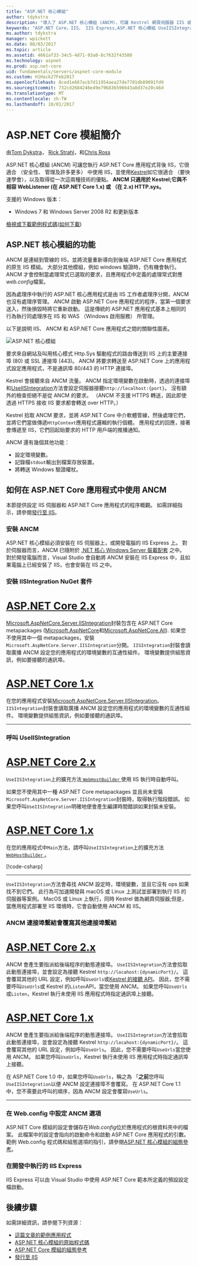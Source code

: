 ```yaml
---
title: "ASP.NET 核心模組"
author: tdykstra
description: "導入了 ASP.NET 核心模組 (ANCM)，可讓 Kestrel 網頁伺服器 IIS 或 IIS Express 做為反向 proxy 伺服器的 IIS 模組。"
keywords: "ASP.NET Core，IIS、 IIS Express,ASP.NET 核心模組 UseIISIntegration"
ms.author: tdykstra
manager: wpickett
ms.date: 08/03/2017
ms.topic: article
ms.assetid: 4661af33-34c5-4d71-93a0-8c7632f43580
ms.technology: aspnet
ms.prod: asp.net-core
uid: fundamentals/servers/aspnet-core-module
ms.custom: H1Hack27Feb2017
ms.openlocfilehash: 8ced1e667acb7d11954aea27de7701db89091fd9
ms.sourcegitcommit: 732cd2684246e49e796836596643a8d37e20c46d
ms.translationtype: MT
ms.contentlocale: zh-TW
ms.lasthandoff: 10/01/2017
---
```

# <a name="introduction-to-aspnet-core-module"></a>ASP.NET Core 模組簡介

由[Tom Dykstra](https://github.com/tdykstra)， [Rick Strahl](https://github.com/RickStrahl)，和[Chris Ross](https://github.com/Tratcher) 

ASP.NET 核心模組 (ANCM) 可讓您執行 ASP.NET Core 應用程式背後 IIS，它很適合 （安全性、 管理及許多更多） 中使用 IIS，並使用[Kestrel](kestrel.md)如它很適合 （要快速學會），以及取得從一次這兩種技術的優點。 **ANCM 只適用於 Kestrel;它與不相容 WebListener (在 ASP.NET Core 1.x) 或 （在 2.x) HTTP.sys。** 

支援的 Windows 版本：

* Windows 7 和 Windows Server 2008 R2 和更新版本

[檢視或下載範例程式碼](https://github.com/aspnet/Docs/tree/master/aspnetcore/fundamentals/servers/aspnet-core-module/sample)([如何下載](xref:tutorials/index#how-to-download-a-sample))

## <a name="what-aspnet-core-module-does"></a>ASP.NET 核心模組的功能

ANCM 是連結到管線的 IIS，並將流量重新導向到後端 ASP.NET Core 應用程式的原生 IIS 模組。 大部分其他模組，例如 windows 驗證時，仍有機會執行。 ANCM 才會控制當處理常式已選取的要求，且應用程式中定義的處理常式對應*web.config*檔案。



因為處理序中執行的 ASP.NET 核心應用程式是由 IIS 工作者處理序分開，ANCM 也沒有處理序管理。 ANCM 啟動 ASP.NET Core 應用程式的程序，當第一個要求送入，然後損毀時將它重新啟動。 這是傳統的 ASP.NET 應用程式基本上相同的行為執行同處理序在 IIS 和 WAS （Windows 啟用服務） 所管理。



以下是說明 IIS、 ANCM 和 ASP.NET Core 應用程式之間的關聯性圖表。

![ASP.NET 核心模組](aspnet-core-module/_static/ancm.png)

要求來自網站及叫用核心模式 Http.Sys 驅動程式的路由傳送到 IIS 上的主要連接埠 (80) 或 SSL 連接埠 (443)。 ANCM 將要求轉送至 ASP.NET Core 上的應用程式設定應用程式，不是通訊埠 80/443 的 HTTP 連接埠。


Kestrel 會接聽來自 ANCM 流量。  ANCM 指定環境變數在啟動時，透過的連接埠和[UseIISIntegration](#call-useiisintegration)方法會設定伺服器接聽`http://localhost:{port}`。 沒有額外的檢查拒絕不是從 ANCM 的要求。 （ANCM 不支援 HTTPS 轉送，因此即使透過 HTTPS 接收 IIS 要求都會轉送 over HTTP。）

Kestrel 拾取 ANCM 要求，並將 ASP.NET Core 中介軟體管線，然後處理它們，並將它們當做傳遞`HttpContext`應用程式邏輯的執行個體。 應用程式的回應，接著會傳遞至 IIS，它們回起始要求的 HTTP 用戶端的推播通知。


ANCM 還有幾個其他功能：

* 設定環境變數。
* 記錄檔`stdout`輸出到檔案存放裝置。
* 將轉送 Windows 驗證權杖。

## <a name="how-to-use-ancm-in-aspnet-core-apps"></a>如何在 ASP.NET Core 應用程式中使用 ANCM

本節提供設定 IIS 伺服器和 ASP.NET Core 應用程式的程序概觀。 如需詳細指示，請參閱[發行至 IIS](../../publishing/iis.md)。

### <a name="install-ancm"></a>安裝 ANCM


ASP.NET 核心模組必須安裝在 IIS 伺服器上，或開發電腦的 IIS Express 上。 對於伺服器而言，ANCM 已隨附於 [.NET 核心 Windows Server 裝載配套](https://aka.ms/dotnetcore.2.0.0-windowshosting) 之中。 對於開發電腦而言，Visual Studio 會自動將 ANCM 安裝在 IIS Express 中，且如果電腦上已經安裝了 IIS，也會安裝在 IIS 之中。


### <a name="install-the-iisintegration-nuget-package"></a>安裝 IISIntegration NuGet 套件

# <a name="aspnet-core-2xtabaspnetcore2x"></a>[ASP.NET Core 2.x](#tab/aspnetcore2x)

[Microsoft.AspNetCore.Server.IISIntegration](https://www.nuget.org/packages/Microsoft.AspNetCore.Server.IISIntegration/)封裝包含在 ASP.NET Core metapackages ([Microsoft.AspNetCore](https://www.nuget.org/packages/Microsoft.AspNetCore/)和[Microsoft.AspNetCore.All](xref:fundamentals/metapackage)). 如果您不使用其中一個 metapackages，安裝`Microsoft.AspNetCore.Server.IISIntegration`分開。 `IISIntegration`封裝會讀取廣播 ANCM 設定您的應用程式的環境變數的互通性組件。 環境變數提供組態資訊，例如要接聽的通訊埠。 

# <a name="aspnet-core-1xtabaspnetcore1x"></a>[ASP.NET Core 1.x](#tab/aspnetcore1x)

在您的應用程式安裝[Microsoft.AspNetCore.Server.IISIntegration](https://www.nuget.org/packages/Microsoft.AspNetCore.Server.IISIntegration/)。 `IISIntegration`封裝會讀取廣播 ANCM 設定您的應用程式的環境變數的互通性組件。 環境變數提供組態資訊，例如要接聽的通訊埠。 

---

### <a name="call-useiisintegration"></a>呼叫 UseIISIntegration

# <a name="aspnet-core-2xtabaspnetcore2x"></a>[ASP.NET Core 2.x](#tab/aspnetcore2x)

`UseIISIntegration`上的擴充方法[ `WebHostBuilder` ](https://docs.microsoft.com/aspnet/core/api/microsoft.aspnetcore.hosting.webhostbuilder)使用 IIS 執行時自動呼叫。

如果您不使用其中一種 ASP.NET Core metapackages 並且尚未安裝`Microsoft.AspNetCore.Server.IISIntegration`封裝時，取得執行階段錯誤。 如果您呼叫`UseIISIntegration`明確地便會產生編譯時間錯誤如果封裝未安裝。

# <a name="aspnet-core-1xtabaspnetcore1x"></a>[ASP.NET Core 1.x](#tab/aspnetcore1x)

在您的應用程式中`Main`方法，請呼叫`UseIISIntegration`上的擴充方法[ `WebHostBuilder` ](https://docs.microsoft.com/aspnet/core/api/microsoft.aspnetcore.hosting.webhostbuilder)。 

[!code-csharp[](aspnet-core-module/sample/Program.cs?name=snippet_Main&highlight=12)]

---

`UseIISIntegration`方法會尋找 ANCM 設定時，環境變數，並且它沒有 ops 如果找不到它們。 此行為可加速開發與 macOS 或 Linux 上測試並部署到執行 IIS 的伺服器等案例。 MacOS 或 Linux 上執行，同時 Kestrel 做為網頁伺服器;但是，當應用程式部署至 IIS 環境時，它會自動使用 ANCM 和 IIS。

### <a name="ancm-port-binding-overrides-other-port-bindings"></a>ANCM 連接埠繫結會覆寫其他連接埠繫結

# <a name="aspnet-core-2xtabaspnetcore2x"></a>[ASP.NET Core 2.x](#tab/aspnetcore2x)

ANCM 會產生要指派給後端程序的動態連接埠。 `UseIISIntegration`方法會拾取此動態連接埠，並會設定為接聽 Kestrel `http://locahost:{dynamicPort}/`。 這會覆寫其他的 URL 設定，例如呼叫`UseUrls`或[Kestrel 的接聽 API](xref:fundamentals/servers/kestrel?tabs=aspnetcore2x#endpoint-configuration)。 因此，您不需要呼叫`UseUrls`或 Kestrel 的`Listen`API，當您使用 ANCM。 如果您呼叫`UseUrls`或`Listen`，Kestrel 執行未使用 IIS 應用程式時指定通訊埠上接聽。

# <a name="aspnet-core-1xtabaspnetcore1x"></a>[ASP.NET Core 1.x](#tab/aspnetcore1x)

ANCM 會產生要指派給後端程序的動態連接埠。 `UseIISIntegration`方法會拾取此動態連接埠，並會設定為接聽 Kestrel `http://locahost:{dynamicPort}/`。 這會覆寫其他的 URL 設定，例如呼叫`UseUrls`。 因此，您不需要呼叫`UseUrls`當您使用 ANCM。 如果您呼叫`UseUrls`，Kestrel 執行未使用 IIS 應用程式時指定通訊埠上接聽。

在 ASP.NET Core 1.0 中，如果您呼叫`UseUrls`，稱之為 「**之前**您呼叫`UseIISIntegration`以便 ANCM 設定連接埠不會覆寫。 在 ASP.NET Core 1.1 中，您不需要此呼叫的順序，因為 ANCM 設定會覆寫`UseUrls`。

---

### <a name="configure-ancm-options-in-webconfig"></a>在 Web.config 中設定 ANCM 選項

ASP.NET Core 模組的設定會儲存在*Web.config*位於應用程式的根資料夾中的檔案。 此檔案中的設定會指向的啟動命令和啟動 ASP.NET Core 應用程式的引數。 範例 Web.config 程式碼和組態選項的指引，請參閱[ASP.NET 核心模組的組態參考](../../hosting/aspnet-core-module.md)。

### <a name="run-with-iis-express-in-development"></a>在開發中執行的 IIS Express

IIS Express 可以由 Visual Studio 中使用 ASP.NET Core 範本所定義的預設設定檔啟動。

## <a name="next-steps"></a>後續步驟

如需詳細資訊，請參閱下列資源：

* [這篇文章的範例應用程式](https://github.com/aspnet/Docs/tree/master/aspnetcore/fundamentals/servers/aspnet-core-module/sample)
* [ASP.NET 核心模組的原始程式碼](https://github.com/aspnet/AspNetCoreModule)
* [ASP.NET Core 模組的組態參考](../../hosting/aspnet-core-module.md)
* [發行至 IIS](../../publishing/iis.md)
